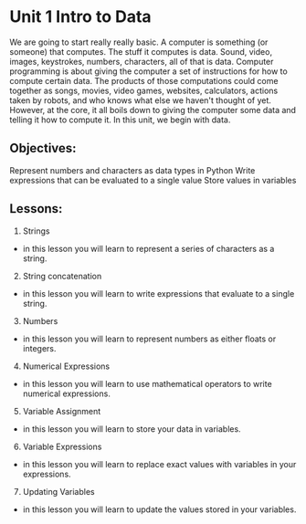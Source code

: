 # Unit 1 Intro to Data
We are going to start really really basic.  A computer is something (or someone) that computes.  The stuff it computes is data.  Sound, video, images, keystrokes, numbers, characters, all of that is data.  Computer programming is about giving the computer a set of instructions for how to compute certain data.  The products of those computations could come together as songs, movies, video games, websites, calculators, actions taken by robots, and who knows what else we haven't thought of yet.  However, at the core, it all boils down to giving the computer some data and telling it how to compute it.  In this unit, we begin with data.

## Objectives:
Represent numbers and characters as data types in Python
Write expressions that can be evaluated to a single value
Store values in variables

## Lessons:
1. Strings
- in this lesson you will learn to represent a series of characters as a string.
2. String concatenation
- in this lesson you will learn to write expressions that evaluate to a single string.
3. Numbers
- in this lesson you will learn to represent numbers as either floats or integers.
4. Numerical Expressions
- in this lesson you will learn to use mathematical operators to write numerical expressions.
5. Variable Assignment
- in this lesson you will learn to store your data in variables. 
6. Variable Expressions
- in this lesson you will learn to replace exact values with variables in your expressions.
7. Updating Variables
- in this lesson you will learn to update the values stored in your variables.

